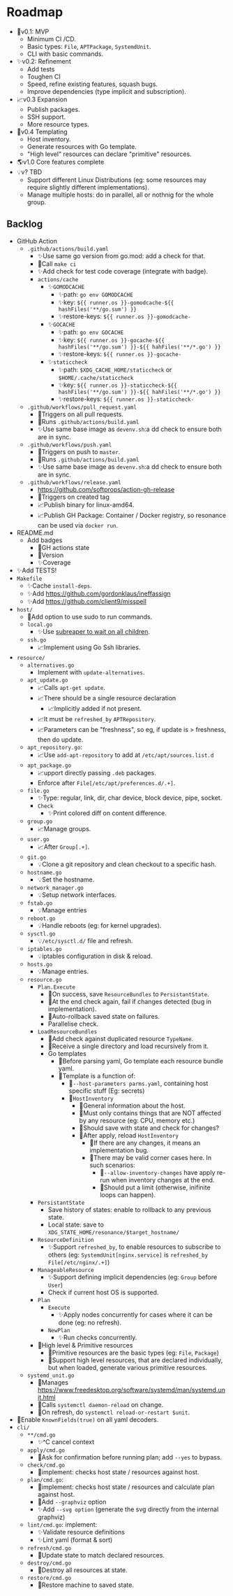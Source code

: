 # Roadmap

- 🧪v0.1: MVP
    - Minimum CI /CD.
    - Basic types: `File`, `APTPackage`, `SystemdUnit`.
    - CLI with basic commands.
- ✨v0.2: Refinement
    - Add tests
    - Toughen CI
    - Speed, refine existing features, squash bugs.
    - Improve dependencies (type implicit and subscription).
- 📈v0.3 Expansion
    - Publish packages.
    - SSH support.
    - More resource types.
- 📄v0.4 Templating
    - Host inventory.
    - Generate resources with Go template.
    - "High level" resources can declare "primitive" resources.
- 🌎v1.0 Core features complete
- 💡v? TBD
    - Support different Linux Distributions (eg: some resources may require slightly different implementations).
    - Manage multiple hosts: do in parallel, all or nothnig for the whole group.

## Backlog

- GitHub Action
    - `.github/actions/build.yaml`
        - ✨Use same go version from go.mod: add a check for that.
        - 🧪Call `make ci`
        - ✨Add check for test code coverage (integrate with badge).
        - `actions/cache`
            - ✨`GOMODCACHE`
                - ✨path: `go env GOMODCACHE`
                - ✨key: `${{ runner.os }}-gomodcache-${{ hashFiles('**/go.sum') }}`
                - ✨restore-keys: `${{ runner.os }}-gomodcache-`
            - ✨`GOCACHE`
                - ✨path: `go env GOCACHE`
                - ✨key: `${{ runner.os }}-gocache-${{ hashFiles('**/go.sum') }}-${{ hahFiles('**/*.go') }}`
                - ✨restore-keys: `${{ runner.os }}-gocache-`
            - ✨`staticcheck`
                - ✨path: `$XDG_CACHE_HOME/staticcheck` or `$HOME/.cache/staticcheck`
                - ✨key: `${{ runner.os }}-staticcheck-${{ hashFiles('**/go.sum') }}-${{ hahFiles('**/*.go') }}`
                - ✨restore-keys: `${{ runner.os }}-staticcheck-`
    - `.github/workflows/pull_request.yaml`
        - 🧪Triggers on all pull requests.
        - 🧪Runs `.github/actions/build.yaml`
        - ✨Use same base image as `devenv.sh`:a dd check to ensure both are in sync.
    - `.github/workflows/push.yaml`
        - 🧪Triggers on push to `master`.
        - 🧪Runs `.github/actions/build.yaml`
        - ✨Use same base image as `devenv.sh`:a dd check to ensure both are in sync.
    - `.github/workflows/release.yaml`
        - https://github.com/softprops/action-gh-release
        - 🧪Triggers on created tag
        - 📈Publish binary for linux-amd64.
        - 📈Publish GH Package: Container / Docker registry, so resonance can be used via `docker run`.
- README.md
    - Add badges
      - 🧪GH actions state
      - 🧪Version
      - ✨Coverage
- ✨Add TESTS!
- `Makefile`
    - ✨Cache `install-deps`.
    - ✨Add https://github.com/gordonklaus/ineffassign
    - ✨Add https://github.com/client9/misspell
- `host/`
    - 🧪Add option to use sudo to run commands.
    - `local.go`
        - ✨Use [subreaper to wait on all children](https://github.com/fornellas/rrb/blob/main/runner/runner.go).
    - `ssh.go`
        - 📈Implement using Go Ssh libraries.
- `resource/`
    - `alternatives.go`
        - Implement with `update-alternatives`.
    - `apt_update.go`
        - 📈Calls `apt-get update`.
        - 📈There should be a single resource declaration
            - 📈Implicitly added if not present.
        - 📈It must be `refreshed_by` `APTRepository`.
        - 📈Parameters can be "freshness", so eg, if update is > freshness, then do update.
    - `apt_repository.go`:
        - 📈Use `add-apt-repository` to add at `/etc/apt/sources.list.d`
    - `apt_package.go`
        - 📈upport directly passing `.deb` packages.
        - Enforce after `File[/etc/apt/preferences.d/.+]`.
    - `file.go`
        - ✨Type: regular, link, dir, char device, block device, pipe, socket.
        - `Check`
            - ✨Print colored diff on content difference.
    - `group.go`
        - 📈Manage groups.
    - `user.go`
        - 📈After `Group[.+]`.
    - `git.go`
        - 💡Clone a git repository and clean checkout to a specific hash.
    - `hostname.go`
        - 💡Set the hostname.
    - `network_manager.go`
        - 💡Setup network interfaces.
    - `fstab.go`
        - 💡Manage entries
    - `reboot.go`
        - 💡Handle reboots (eg: for kernel upgrades).
    - `sysctl.go`
        - 💡`/etc/sysctl.d/` file and refresh.
    - `iptables.go`
        - 💡iptables configuration in disk & reload.
    - `hosts.go`
        - 💡Manage entries.
    - `resource.go`
        - `Plan.Execute`
            - 🧪On success, save `ResourceBundles` to `PersistantState`.
            - 🧪At the end check again, fail if changes detected (bug in implementation).
            - 🧪Auto-rollback saved state on failures.
            - Parallelise check.
        - `LoadResourceBundles`
            - 🧪Add check against duplicated resource `TypeName`.
            - 🧪Receive a single directory and load recursively from it.
            - Go templates
                - 📄Before parsing yaml, Go template each resource bundle yaml.
                - 📄Template is a function of:
                    - 📄`--host-parameters parms.yaml`, containing host specific stuff (Eg: secrets)
                    - 📄`HostInventory`
                        - 📄General information about the host.
                        - 📄Must only contains things that are NOT affected by any resource (eg: CPU, memory etc.)
                        - 📄Should save with state and check for changes?
                        - 📄After apply, reload `HostInventory`
                            - 📄If there are any changes, it means an implementation bug.
                            - 📄There may be valid corner cases here. In such scenarios:
                                - 📄`--allow-inventory-changes` have apply re-run when inventory changes at the end.
                                - 📄Should put a limit (otherwise, inifinite loops can happen).
        - `PersistantState`
            - Save history of states: enable to rollback to any previous state.
            - Local state: save to `XDG_STATE_HOME/resonance/$target_hostname/`
        - `ResourceDefinition`
            - ✨Support `refreshed_by`, to enable resources to subscribe to others (eg: `SystemdUnit[nginx.service]` is `refreshed_by` `File[/etc/nginx/.+]`)
        - `ManageableResource`
            - ✨Support defining implicit dependencies (eg: `Group` before `User`)
            - Check if current host OS is supported.
        - `Plan`
            - `Execute`
                - ✨Apply nodes concurrently for cases where it can be done (eg: no refresh).
            - `NewPlan`
                - ✨Run checks concurrently.
        - 📄High level & Primitive resources
            - 📄Primitive resources are the basic types (eg: `File`, `Package`)
            - 📄Support high level resources, that are declared individually, but when loaded, generate various primitive resources.
    - `systemd_unit.go`
        - 🧪Manages https://www.freedesktop.org/software/systemd/man/systemd.unit.html
        - 🧪Calls `systemctl daemon-reload` on change.
        - 🧪On refresh, do `systemctl reload-or-restart $unit`.
- 🧪Enable `KnownFields(true)` on all yaml decoders.
- `cli/`
    - `**/cmd.go`
        - ✨^C cancel context
    - `apply/cmd.go`
        - 🧪Ask for confirmation before running plan; add `--yes` to bypass.
    - `check/cmd.go`
        - 🧪implement: checks host state / resources against host.
    - `plan/cmd.go`:
        - 🧪implement: checks host state / resources and calculate plan against host.
        - 🧪Add `--graphviz` option
        - ✨Add `--svg option` (generate the svg directly from the internal graphviz)
    - `lint/cmd.go`: implement:
        - ✨Validate resource definitions
        - ✨Lint yaml (format & sort)
    - `refresh/cmd.go`
        - 🧪Update state to match declared resources.
    - `destroy/cmd.go`
        - 🧪Destroy all resources at state.
    - `restore/cmd.go`
        - 🧪Restore machine to saved state.